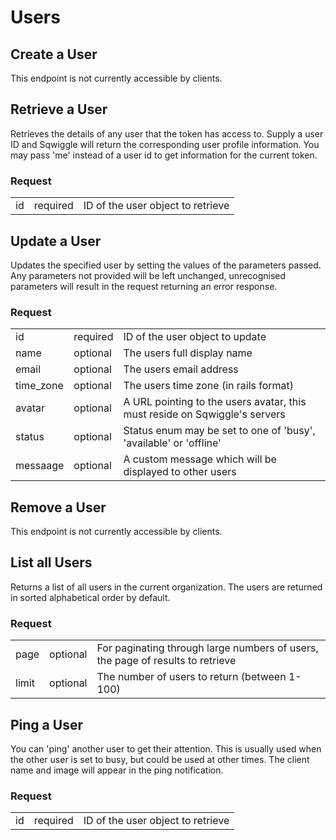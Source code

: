 # Users

## Create a User

This endpoint is not currently accessible by clients.


## Retrieve a User

Retrieves the details of any user that the token has access to. Supply a user ID and Sqwiggle will return 
the corresponding user profile information. You may pass 'me' instead of a user id to get information for
the current token.

### Request
<table>
    <tr>
        <td>id</td>
        <td>required</td>
        <td>ID of the user object to retrieve</td>
    </tr>
</table>


## Update a User

Updates the specified user by setting the values of the parameters passed. Any parameters not provided 
will be left unchanged, unrecognised parameters will result in the request returning an error response.

### Request
<table>
    <tr>
        <td>id</td>
        <td>required</td>
        <td>ID of the user object to update</td>
    </tr>
    <tr>
        <td>name</td>
        <td>optional</td>
        <td>The users full display name</td>
    </tr>
    <tr>
        <td>email</td>
        <td>optional</td>
        <td>The users email address</td>
    </tr>
    <tr>
        <td>time_zone</td>
        <td>optional</td>
        <td>The users time zone (in rails format)</td>
    </tr>
    <tr>
        <td>avatar</td>
        <td>optional</td>
        <td>A URL pointing to the users avatar, this must reside on Sqwiggle's servers</td>
    </tr>
    <tr>
        <td>status</td>
        <td>optional</td>
        <td>Status enum may be set to one of 'busy', 'available' or 'offline'</td>
    </tr>
    <tr>
        <td>messaage</td>
        <td>optional</td>
        <td>A custom message which will be displayed to other users</td>
    </tr>
</table>

## Remove a User

This endpoint is not currently accessible by clients.


## List all Users

Returns a list of all users in the current organization. The users are returned in sorted alphabetical order 
by default.

### Request
<table>
    <tr>
        <td>page</td>
        <td>optional</td>
        <td>For paginating through large numbers of users, the page of results to retrieve</td>
    </tr>
    <tr>
        <td>limit</td>
        <td>optional</td>
        <td>The number of users to return (between 1-100)</td>
    </tr>
</table>


## Ping a User

You can 'ping' another user to get their attention. This is usually used when the other user is set to busy, 
but could be used at other times. The client name and image will appear in the ping notification.

### Request
<table>
    <tr>
        <td>id</td>
        <td>required</td>
        <td>ID of the user object to retrieve</td>
    </tr>
</table>
